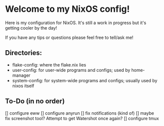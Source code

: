 # Welcome to my NixOS config!

Here is my configuration for NixOS. It's still a work in progress but it's getting cooler by the day!

If you have any tips or questions please feel free to tell/ask me!

## Directories:
- flake-config: where the flake.nix lies
- user-config: for user-wide programs and configs; used by home-manager
- system-config: for system-wide programs and configs; usually used by nixos itself

    
## To-Do (in no order)
[] configure eww
[] configure anyrun
[] fix notifications (kind of)
[] maybe fix screenshot tool? Attempt to get Watershot once again?
[] configure tmux

